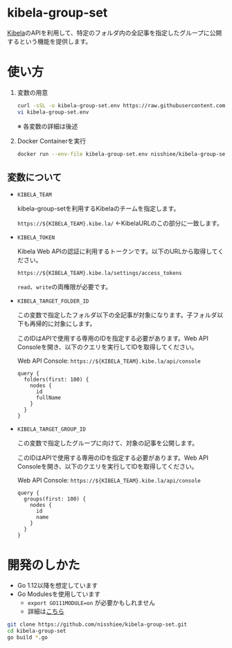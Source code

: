 # kibela-group-set

[Kibela](https://kibe.la/ja)のAPIを利用して、特定のフォルダ内の全記事を指定したグループに公開するという機能を提供します。

# 使い方

1. 変数の用意

    ```bash
    curl -sSL -o kibela-group-set.env https://raw.githubusercontent.com/nisshiee/kibela-group-set/master/.env.sample
    vi kibela-group-set.env
    ```

    ※ 各変数の詳細は後述
    
2. Docker Containerを実行

    ```bash
    docker run --env-file kibela-group-set.env nisshiee/kibela-group-set
    ```

## 変数について

- `KIBELA_TEAM`

    kibela-group-setを利用するKibelaのチームを指定します。
    
    `https://${KIBELA_TEAM}.kibe.la/` ←KibelaURLのこの部分に一致します。
    
- `KIBELA_TOKEN`

    Kibela Web APIの認証に利用するトークンです。以下のURLから取得してください。
    
    `https://${KIBELA_TEAM}.kibe.la/settings/access_tokens`
    
    `read`、`write`の両権限が必要です。

- `KIBELA_TARGET_FOLDER_ID`

    この変数で指定したフォルダ以下の全記事が対象になります。子フォルダ以下も再帰的に対象にします。
    
    このIDはAPIで使用する専用のIDを指定する必要があります。Web API Consoleを開き、以下のクエリを実行してIDを取得してください。
    
    Web API Console: `https://${KIBELA_TEAM}.kibe.la/api/console`
    
    ```
    query {
      folders(first: 100) {
        nodes {
          id
          fullName
        }
      }
    }
    ```

- `KIBELA_TARGET_GROUP_ID`

    この変数で指定したグループに向けて、対象の記事を公開します。
    
    このIDはAPIで使用する専用のIDを指定する必要があります。Web API Consoleを開き、以下のクエリを実行してIDを取得してください。
    
    Web API Console: `https://${KIBELA_TEAM}.kibe.la/api/console`

    ```
    query {
      groups(first: 100) {
        nodes {
          id
          name
        }
      }
    }
    ```
    
# 開発のしかた

- Go 1.12以降を想定しています
- Go Modulesを使用しています
    - `export GO111MODULE=on` が必要かもしれません
    - 詳細は[こちら](https://github.com/golang/go/wiki/Modules)
    
```bash
git clone https://github.com/nisshiee/kibela-group-set.git
cd kibela-group-set
go build *.go
```
